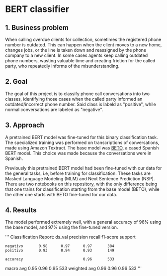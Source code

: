 # BERT classifier

## 1. Business problem
When calling overdue clients for collection, sometimes the registered phone number is outdated. This can happen when the client moves to a new home, changes jobs, or the line is taken down and reassigned by the phone company to a new client. In some cases agents keep calling outdated phone numbers, wasting valuable time and creating friction for the called party, who repeatedly informs of the misunderstanding.

## 2. Goal
The goal of this project is to classify phone call conversations into two classes, identifying those cases when the called party informed an outdated/incorrect phone number. Said class is labeld as "positive", while normal conversations are labeled as "negative".

## 3. Approach
A pretrained BERT model was fine-tuned for this binary classification task. The specialized training was performed on transcriptions of conversations, made using Amazon Textract. The base model was [BETO](https://huggingface.co/dccuchile/bert-base-spanish-wwm-cased), a cased Spanish BERT model. This choice was made because the conversations were in Spanish.

Previously this pretrained BERT model had been fine-tuned with our data for the general tasks, i.e, before training for classification. These tasks are Masked Language Modeling (MLM) and Next Sentence Prediction (NSP). There are two notebooks on this repository, with the only difference being that one trains for classification starting from the base model (BETO), while the other one starts with BETO fine-tuned for our data.

## 4. Results
The model performed extremely well, with a general accuracy of 96% using the base model, and 97% using the fine-tuned version.

'''
Classification Report: ds_val
              precision    recall  f1-score   support

    negativo       0.98      0.97      0.97       384
    positivo       0.93      0.94      0.93       149

    accuracy                           0.96       533
   macro avg       0.95      0.96      0.95       533
weighted avg       0.96      0.96      0.96       533
'''